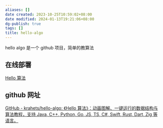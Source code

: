 ```yaml
---
aliases: []
date created: 2023-10-25T10:59:02+08:00
date modified: 2024-01-13T19:21:06+08:00
dg-publish: true
tags: []
title: hello-algo
---
```


hello algo 是一个 github 项目，简单的教算法
## 在线部署
[Hello 算法](https://www.hello-algo.com/)
## github 网址
[GitHub - krahets/hello-algo: 《Hello 算法》：动画图解、一键运行的数据结构与算法教程，支持 Java, C++, Python, Go, JS, TS, C#, Swift, Rust, Dart, Zig 等语言。](http://github.com/krahets/hello-algo)